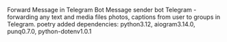 Forward Message in Telegram Bot
Message sender bot Telegram - forwarding any text and media files photos, captions from user to groups in Telegram.
poetry added dependencies: python3.12, aiogram3.14.0, punq0.7.0, python-dotenv1.0.1
